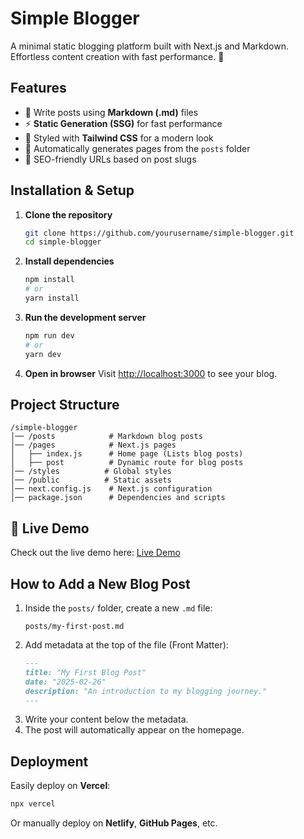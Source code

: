# Simple Blogger

A minimal static blogging platform built with Next.js and Markdown. Effortless content creation with fast performance. 🚀

## Features

- 📝 Write posts using **Markdown (.md)** files
- ⚡ **Static Generation (SSG)** for fast performance
- 🎨 Styled with **Tailwind CSS** for a modern look
- 📂 Automatically generates pages from the `posts` folder
- 🔗 SEO-friendly URLs based on post slugs

## Installation & Setup

1. **Clone the repository**
   ```bash
   git clone https://github.com/yourusername/simple-blogger.git
   cd simple-blogger
   ```

2. **Install dependencies**
   ```bash
   npm install
   # or
   yarn install
   ```

3. **Run the development server**
   ```bash
   npm run dev
   # or
   yarn dev
   ```

4. **Open in browser**
   Visit [http://localhost:3000](http://localhost:3000) to see your blog.

## Project Structure
```
/simple-blogger
│── /posts            # Markdown blog posts
│── /pages            # Next.js pages
│   ├── index.js      # Home page (Lists blog posts)
│   ├── post          # Dynamic route for blog posts
│── /styles          # Global styles
│── /public          # Static assets
│── next.config.js    # Next.js configuration
│── package.json      # Dependencies and scripts
```

## 📢 Live Demo
Check out the live demo here: [Live Demo](https://your-live-demo-link.com)

## How to Add a New Blog Post

1. Inside the `posts/` folder, create a new `.md` file:
   ```
   posts/my-first-post.md
   ```
2. Add metadata at the top of the file (Front Matter):
   ```md
   ---
   title: "My First Blog Post"
   date: "2025-02-26"
   description: "An introduction to my blogging journey."
   ---
   ```
3. Write your content below the metadata.
4. The post will automatically appear on the homepage.

## Deployment

Easily deploy on **Vercel**:
```bash
npx vercel
```
Or manually deploy on **Netlify**, **GitHub Pages**, etc.

